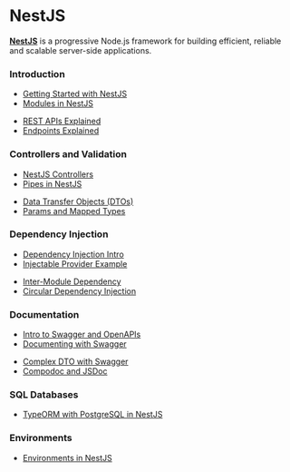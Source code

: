 # NestJS

[**NestJS**](https://nestjs.com) is a progressive Node.js framework for building efficient, reliable and scalable server-side applications.

### Introduction

- [Getting Started with NestJS](./getting-started.md)
- [Modules in NestJS](./nest-modules.md)

<div></div>

- [REST APIs Explained](./rest-api.md)
- [Endpoints Explained](./endpoints.md)

### Controllers and Validation

- [NestJS Controllers](./controllers.md)
- [Pipes in NestJS](./pipes.md)

<div></div>

- [Data Transfer Objects (DTOs)](./dto.md)
- [Params and Mapped Types](./mapped-types.md)

### Dependency Injection

- [Dependency Injection Intro](./depend-injection.md)
- [Injectable Provider Example](./provider-example.md)

<div></div>

- [Inter-Module Dependency](./inter-module-dep.md)
- [Circular Dependency Injection](./circular-dep.md)

### Documentation

- [Intro to Swagger and OpenAPIs](./swagger-intro.md)
- [Documenting with Swagger](./swagger.md)

<div></div>

- [Complex DTO with Swagger](./dto-swagger.md)
- [Compodoc and JSDoc](./compodoc.md)

### SQL Databases

- [TypeORM with PostgreSQL in NestJS](./../typeorm/typeorm.md)

### Environments

- [Environments in NestJS](./environments.md)
